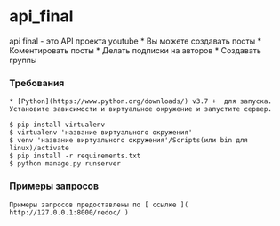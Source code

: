 # api_final
api final - это API проекта youtube
    * Вы можете создавать посты
      * Коментировать посты
    * Делать подписки на авторов
    * Создавать группы

### Требования

    * [Python](https://www.python.org/downloads/) v3.7 +  для запуска.
    Установите зависимости и виртуальное окружение и запустите сервер.

    $ pip install virtualenv
    $ virtualenv 'название виртуального окружения'
    $ venv 'название виртуального окружения'/Scripts(или bin для linux)/activate
    $ pip install -r requirements.txt
    $ python manage.py runserver

### Примеры запросов

    Примеры запросов предоставлены по [ ссылке ]( http://127.0.0.1:8000/redoc/ )



